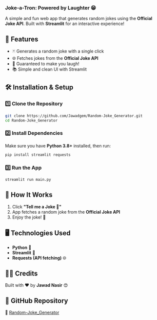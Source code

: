 ### **Joke-a-Tron: Powered by Laughter 😁**  

A simple and fun web app that generates random jokes using the **Official Joke API**. Built with **Streamlit** for an interactive experience!  

## 🚀 **Features**  
- 🃏 Generates a random joke with a single click  
- 🌐 Fetches jokes from the **Official Joke API**  
- 🤣 Guaranteed to make you laugh!  
- 📚 Simple and clean UI with Streamlit  

## 🛠 **Installation & Setup**  

### **1️⃣ Clone the Repository**  
```sh
git clone https://github.com/Jawadgem/Random-Joke_Generator.git
cd Random-Joke_Generator
```

### **2️⃣ Install Dependencies**  
Make sure you have **Python 3.8+** installed, then run:  
```sh
pip install streamlit requests
```

### **3️⃣ Run the App**  
```sh
streamlit run main.py
```

## 📌 **How It Works**  
1. Click **"Tell me a Joke 🤣"**  
2. App fetches a random joke from the **Official Joke API**  
3. Enjoy the joke! 🎉  

## 🖥 **Technologies Used**  
- **Python** 🐍  
- **Streamlit** 🎈  
- **Requests (API fetching)** 🌐  

## 👨‍💻 **Credits**  
Built with ❤️ by **Jawad Nasir** 😍  

## 🔗 **GitHub Repository**  
🔗 [Random-Joke_Generator](https://github.com/Jawadgem/Random-Joke_Generator)

